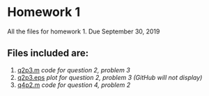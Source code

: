 # Homework 1 
All the files for homework 1. Due September 30, 2019
## Files included are:
1. [q2p3.m](q2p3.m) _code for question 2, problem 3_  
2. [q2p3.eps](q2p3.eps) _plot for question 2, problem 3 (GitHub will not display)_  
3. [q4p2.m](q4p2.m) _code for question 4, problem 2_  